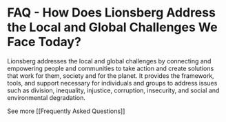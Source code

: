 # FAQ - How Does Lionsberg Address the Local and Global Challenges We Face Today?

Lionsberg addresses the local and global challenges by connecting and empowering people and communities to take action and create solutions that work for them, society and for the planet. It provides the framework, tools, and support necessary for individuals and groups to address issues such as division, inequality, injustice, corruption, insecurity, and social and environmental degradation. 

See more [[Frequently Asked Questions]]  